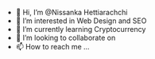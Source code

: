 - 👋 Hi, I’m @Nissanka Hettiarachchi
- 👀 I’m interested in Web Design and SEO
- 🌱 I’m currently learning Cryptocurrency
- 💞️ I’m looking to collaborate on 
- 📫 How to reach me ...

<!---
Manusha1993/Manusha1993 is a ✨ special ✨ repository because its `README.md` (this file) appears on your GitHub profile.
You can click the Preview link to take a look at your changes.
--->
